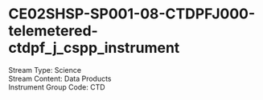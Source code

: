 # CE02SHSP-SP001-08-CTDPFJ000-telemetered-ctdpf_j_cspp_instrument

Stream Type: Science<br>
Stream Content: Data Products<br>
Instrument Group Code: CTD<br>
